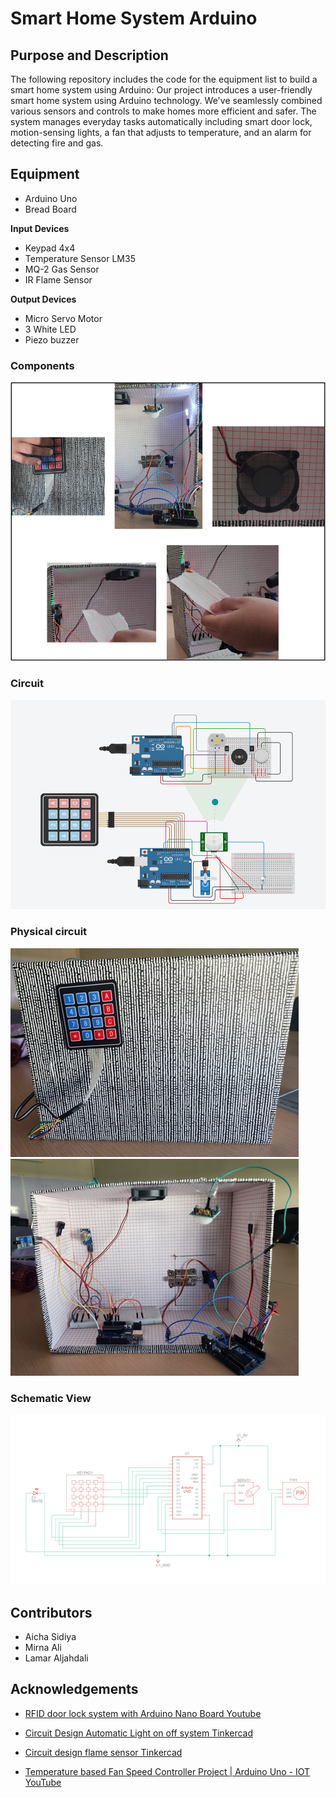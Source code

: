# Smart Home System Arduino

## Purpose and Description
The following repository includes the code for the equipment list to build a smart home system using Arduino: Our project introduces a user-friendly smart home system using Arduino technology. We've seamlessly combined various sensors and controls to make homes more efficient and safer.
The system manages everyday tasks automatically including smart door lock, motion-sensing lights, a fan that adjusts to temperature, and an alarm for detecting fire and gas.

## Equipment

- Arduino Uno
- Bread Board

  
**Input Devices**


- Keypad 4x4
- Temperature Sensor LM35
- MQ-2 Gas Sensor
- IR Flame Sensor

  
**Output Devices**


- Micro Servo Motor
- 3 White LED
- Piezo buzzer

### Components
![Components](https://github.com/AichaSidiya/SmartHomeSystem/blob/main/components.png)



### Circuit
![Circuit](https://github.com/AichaSidiya/SmartHomeSystem/blob/main/circuit.png)




### Physical circuit
![Pgysical1](https://github.com/AichaSidiya/SmartHomeSystem/blob/main/physical1.jpg)
![Physical2](https://github.com/AichaSidiya/SmartHomeSystem/blob/main/physical2.jpg)




### Schematic View
![Smart Home System Schematic](https://github.com/AichaSidiya/SmartHomeSystem/blob/main/schematic.png)




## Contributors
* Aicha Sidiya
* Mirna Ali
* Lamar Aljahdali

## Acknowledgements

* [RFID door lock system with Arduino Nano Board Youtube](https://youtube.com/shorts/md3lKGtLRJw?si=r2jgCmRJbnTZf1uV)

* [Circuit Design Automatic Light on off system Tinkercad](https://www.tinkercad.com/things/04heSjsfebr-automatic-light-on-off-system)

* [Circuit design flame sensor Tinkercad](https://www.tinkercad.com/things/1JwFPz6fOV6-flame-sensor)

* [Temperature based Fan Speed Controller Project | Arduino Uno - IOT YouTube](https://m.youtube.com/watch?v=pVxhErg4Fog)

